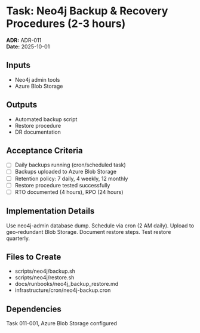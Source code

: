 # Task: Neo4j Backup & Recovery Procedures (2-3 hours)
**ADR:** ADR-011  
**Date:** 2025-10-01

## Inputs
- Neo4j admin tools
- Azure Blob Storage

## Outputs
- Automated backup script
- Restore procedure
- DR documentation

## Acceptance Criteria
- [ ] Daily backups running (cron/scheduled task)
- [ ] Backups uploaded to Azure Blob Storage
- [ ] Retention policy: 7 daily, 4 weekly, 12 monthly
- [ ] Restore procedure tested successfully
- [ ] RTO documented (4 hours), RPO (24 hours)

## Implementation Details
Use neo4j-admin database dump. Schedule via cron (2 AM daily). Upload to geo-redundant Blob Storage. Document restore steps. Test restore quarterly.

## Files to Create
- scripts/neo4j/backup.sh
- scripts/neo4j/restore.sh
- docs/runbooks/neo4j_backup_restore.md
- infrastructure/cron/neo4j-backup.cron

## Dependencies
Task 011-001, Azure Blob Storage configured